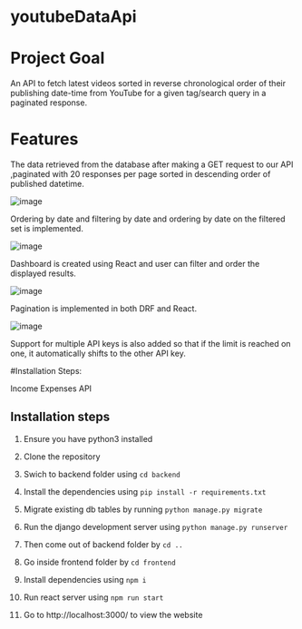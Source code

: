# youtubeDataApi

# Project Goal

An API to fetch latest videos sorted in reverse chronological order of their publishing date-time from YouTube for a given tag/search query in a paginated response.

# Features

The data retrieved from the database after making a GET request to our API ,paginated with 20 responses per page sorted in descending order of published datetime.

![image](https://user-images.githubusercontent.com/63365275/146654186-352db83d-d653-4247-a517-59140ead9fde.png)


Ordering by date and filtering by date and ordering by date on the filtered set is implemented.

![image](https://user-images.githubusercontent.com/63365275/146654204-a9462ed7-4043-4729-8aec-0ec055f6688b.png)


Dashboard is created using React and user can filter and order the displayed results.

![image](https://user-images.githubusercontent.com/63365275/146654272-7ec04280-27be-4e8e-b536-7a743b53aa66.png)


Pagination is implemented in both DRF and React.

![image](https://user-images.githubusercontent.com/63365275/146654310-81924975-2b9c-4037-8522-83c71602e58f.png)

Support for multiple API keys is also added so that if the limit is reached on one, it automatically shifts to the other API key.


#Installation Steps:

Income Expenses API

## Installation steps

1. Ensure you have python3 installed

2. Clone the repository

3. Swich to backend folder using `cd backend`

4. Install the dependencies using `pip install -r requirements.txt`

5. Migrate existing db tables by running `python manage.py migrate`

6. Run the django development server using `python manage.py runserver`

7. Then come out of backend folder by `cd ..`

8. Go inside frontend folder by `cd frontend`

9. Install dependencies using  `npm i`

10. Run react server using `npm run start`

11. Go to http://localhost:3000/ to view the website
